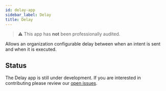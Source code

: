 ```yaml
---
id: delay-app
sidebar_label: Delay
title: Delay
---
```


> ⚠ This app has **not** been professionally audited.

Allows an organization configurable delay between when an intent is sent and when it is executed.

## Status

The Delay app is still under development. If you are interested in contributing please review our [open issues](https://github.com/1hive/delay-app/issues).
